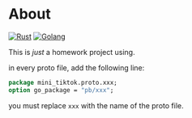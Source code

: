 # About

[![Rust]](https://www.rust-lang.org "Rust") [![Golang]](https://go.dev/ "Golang")

This is *just* a homework project using.

in every proto file, add the following line:

```proto
package mini_tiktok.proto.xxx;
option go_package = "pb/xxx";
```

you must replace `xxx` with the name of the proto file.

[Rust]: https://img.shields.io/badge/Rust-ffffff?style=for-the-badge&labelColor=ffffff&logoColor=000000&logo=rust

[Golang]: https://img.shields.io/badge/goalang-ffffff?style=for-the-badge&labelColor=ffffff&logoColor=000000&logo=go
